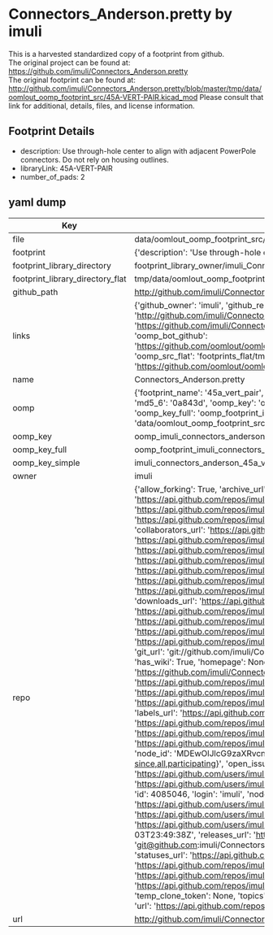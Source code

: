 # Connectors_Anderson.pretty by imuli  
This is a harvested standardized copy of a footprint from github.  
The original project can be found at:  
https://github.com/imuli/Connectors_Anderson.pretty  
The original footprint can be found at:
http://github.com/imuli/Connectors_Anderson.pretty/blob/master/tmp/data/oomlout_oomp_footprint_src/45A-VERT-PAIR.kicad_mod
Please consult that link for additional, details, files, and license information.  
## Footprint Details
* description: Use through-hole center to align with adjacent PowerPole connectors.  Do not rely on housing outlines.  
* libraryLink: 45A-VERT-PAIR  
* number_of_pads: 2  
## yaml dump  
| Key | Value |  
| --- | --- |  
| file | data/oomlout_oomp_footprint_src/Connectors_Anderson.pretty/45A-VERT-PAIR.kicad_mod |  
| footprint | {'description': 'Use through-hole center to align with adjacent PowerPole connectors.  Do not rely on housing outlines.', 'libraryLink': '45A-VERT-PAIR', 'number_of_pads': 2} |  
| footprint_library_directory | footprint_library_owner/imuli_Connectors_Anderson.pretty |  
| footprint_library_directory_flat | tmp/data/oomlout_oomp_footprint_src/footprints_flat/imuli_connectors_anderson_45a_vert_pair/working |  
| github_path | http://github.com/imuli/Connectors_Anderson.pretty/blob/master/tmp/data/oomlout_oomp_footprint_src/45A-VERT-PAIR.kicad_mod |  
| links | {'github_owner': 'imuli', 'github_repo_name': 'Connectors_Anderson.pretty', 'github_src': 'http://github.com/imuli/Connectors_Anderson.pretty/blob/master/tmp/data/oomlout_oomp_footprint_src/45A-VERT-PAIR.kicad_mod', 'github_src_repo': 'https://github.com/imuli/Connectors_Anderson.pretty', 'oomp_bot': 'tmp/data/oomlout_oomp_footprint_src/footprints/imuli_connectors_anderson_45a_vert_pair/working', 'oomp_bot_github': 'https://github.com/oomlout/oomlout_oomp_footprint_bot/tree/main/tmp/data/oomlout_oomp_footprint_src/footprints/imuli_connectors_anderson_45a_vert_pair/working', 'oomp_src_flat': 'footprints_flat/tmp/data/oomlout_oomp_footprint_src/footprints_flat/imuli_connectors_anderson_45a_vert_pair/working', 'oomp_src_flat_github': 'https://github.com/oomlout/oomlout_oomp_footprint_src/tree/main/tmp/data/oomlout_oomp_footprint_src/footprints_flat/imuli_connectors_anderson_45a_vert_pair/working'} |  
| name | Connectors_Anderson.pretty |  
| oomp | {'footprint_name': '45a_vert_pair', 'library_name': 'connectors_anderson', 'md5': '0a843d31c9638a5134e1dc20c67d3bfc', 'md5_10': '0a843d31c9', 'md5_5': '0a843', 'md5_6': '0a843d', 'oomp_key': 'oomp_imuli_connectors_anderson_45a_vert_pair', 'oomp_key_extra': 'oomp_footprint_imuli_connectors_anderson_45a_vert_pair', 'oomp_key_full': 'oomp_footprint_imuli_connectors_anderson_45a_vert_pair_0a843d', 'oomp_key_simple': 'imuli_connectors_anderson_45a_vert_pair', 'original_filename': 'data/oomlout_oomp_footprint_src/Connectors_Anderson.pretty/45A-VERT-PAIR.kicad_mod', 'owner_name': 'imuli'} |  
| oomp_key | oomp_imuli_connectors_anderson_45a_vert_pair |  
| oomp_key_full | oomp_footprint_imuli_connectors_anderson_45a_vert_pair |  
| oomp_key_simple | imuli_connectors_anderson_45a_vert_pair |  
| owner | imuli |  
| repo | {'allow_forking': True, 'archive_url': 'https://api.github.com/repos/imuli/Connectors_Anderson.pretty/{archive_format}{/ref}', 'archived': False, 'assignees_url': 'https://api.github.com/repos/imuli/Connectors_Anderson.pretty/assignees{/user}', 'blobs_url': 'https://api.github.com/repos/imuli/Connectors_Anderson.pretty/git/blobs{/sha}', 'branches_url': 'https://api.github.com/repos/imuli/Connectors_Anderson.pretty/branches{/branch}', 'clone_url': 'https://github.com/imuli/Connectors_Anderson.pretty.git', 'collaborators_url': 'https://api.github.com/repos/imuli/Connectors_Anderson.pretty/collaborators{/collaborator}', 'comments_url': 'https://api.github.com/repos/imuli/Connectors_Anderson.pretty/comments{/number}', 'commits_url': 'https://api.github.com/repos/imuli/Connectors_Anderson.pretty/commits{/sha}', 'compare_url': 'https://api.github.com/repos/imuli/Connectors_Anderson.pretty/compare/{base}...{head}', 'contents_url': 'https://api.github.com/repos/imuli/Connectors_Anderson.pretty/contents/{+path}', 'contributors_url': 'https://api.github.com/repos/imuli/Connectors_Anderson.pretty/contributors', 'created_at': '2018-04-03T23:48:41Z', 'default_branch': 'master', 'deployments_url': 'https://api.github.com/repos/imuli/Connectors_Anderson.pretty/deployments', 'description': 'KICAD models for Anderson Powerpole PCB Connectors', 'disabled': False, 'downloads_url': 'https://api.github.com/repos/imuli/Connectors_Anderson.pretty/downloads', 'events_url': 'https://api.github.com/repos/imuli/Connectors_Anderson.pretty/events', 'fork': False, 'forks': 2, 'forks_count': 2, 'forks_url': 'https://api.github.com/repos/imuli/Connectors_Anderson.pretty/forks', 'full_name': 'imuli/Connectors_Anderson.pretty', 'git_commits_url': 'https://api.github.com/repos/imuli/Connectors_Anderson.pretty/git/commits{/sha}', 'git_refs_url': 'https://api.github.com/repos/imuli/Connectors_Anderson.pretty/git/refs{/sha}', 'git_tags_url': 'https://api.github.com/repos/imuli/Connectors_Anderson.pretty/git/tags{/sha}', 'git_url': 'git://github.com/imuli/Connectors_Anderson.pretty.git', 'has_discussions': False, 'has_downloads': True, 'has_issues': True, 'has_pages': False, 'has_projects': True, 'has_wiki': True, 'homepage': None, 'hooks_url': 'https://api.github.com/repos/imuli/Connectors_Anderson.pretty/hooks', 'html_url': 'https://github.com/imuli/Connectors_Anderson.pretty', 'id': 127981758, 'is_template': False, 'issue_comment_url': 'https://api.github.com/repos/imuli/Connectors_Anderson.pretty/issues/comments{/number}', 'issue_events_url': 'https://api.github.com/repos/imuli/Connectors_Anderson.pretty/issues/events{/number}', 'issues_url': 'https://api.github.com/repos/imuli/Connectors_Anderson.pretty/issues{/number}', 'keys_url': 'https://api.github.com/repos/imuli/Connectors_Anderson.pretty/keys{/key_id}', 'labels_url': 'https://api.github.com/repos/imuli/Connectors_Anderson.pretty/labels{/name}', 'language': 'OpenSCAD', 'languages_url': 'https://api.github.com/repos/imuli/Connectors_Anderson.pretty/languages', 'license': None, 'merges_url': 'https://api.github.com/repos/imuli/Connectors_Anderson.pretty/merges', 'milestones_url': 'https://api.github.com/repos/imuli/Connectors_Anderson.pretty/milestones{/number}', 'mirror_url': None, 'name': 'Connectors_Anderson.pretty', 'network_count': 2, 'node_id': 'MDEwOlJlcG9zaXRvcnkxMjc5ODE3NTg=', 'notifications_url': 'https://api.github.com/repos/imuli/Connectors_Anderson.pretty/notifications{?since,all,participating}', 'open_issues': 0, 'open_issues_count': 0, 'owner': {'avatar_url': 'https://avatars.githubusercontent.com/u/4085046?v=4', 'events_url': 'https://api.github.com/users/imuli/events{/privacy}', 'followers_url': 'https://api.github.com/users/imuli/followers', 'following_url': 'https://api.github.com/users/imuli/following{/other_user}', 'gists_url': 'https://api.github.com/users/imuli/gists{/gist_id}', 'gravatar_id': '', 'html_url': 'https://github.com/imuli', 'id': 4085046, 'login': 'imuli', 'node_id': 'MDQ6VXNlcjQwODUwNDY=', 'organizations_url': 'https://api.github.com/users/imuli/orgs', 'received_events_url': 'https://api.github.com/users/imuli/received_events', 'repos_url': 'https://api.github.com/users/imuli/repos', 'site_admin': False, 'starred_url': 'https://api.github.com/users/imuli/starred{/owner}{/repo}', 'subscriptions_url': 'https://api.github.com/users/imuli/subscriptions', 'type': 'User', 'url': 'https://api.github.com/users/imuli'}, 'private': False, 'pulls_url': 'https://api.github.com/repos/imuli/Connectors_Anderson.pretty/pulls{/number}', 'pushed_at': '2018-04-03T23:49:38Z', 'releases_url': 'https://api.github.com/repos/imuli/Connectors_Anderson.pretty/releases{/id}', 'size': 84, 'ssh_url': 'git@github.com:imuli/Connectors_Anderson.pretty.git', 'stargazers_count': 1, 'stargazers_url': 'https://api.github.com/repos/imuli/Connectors_Anderson.pretty/stargazers', 'statuses_url': 'https://api.github.com/repos/imuli/Connectors_Anderson.pretty/statuses/{sha}', 'subscribers_count': 3, 'subscribers_url': 'https://api.github.com/repos/imuli/Connectors_Anderson.pretty/subscribers', 'subscription_url': 'https://api.github.com/repos/imuli/Connectors_Anderson.pretty/subscription', 'svn_url': 'https://github.com/imuli/Connectors_Anderson.pretty', 'tags_url': 'https://api.github.com/repos/imuli/Connectors_Anderson.pretty/tags', 'teams_url': 'https://api.github.com/repos/imuli/Connectors_Anderson.pretty/teams', 'temp_clone_token': None, 'topics': [], 'trees_url': 'https://api.github.com/repos/imuli/Connectors_Anderson.pretty/git/trees{/sha}', 'updated_at': '2021-02-15T19:12:41Z', 'url': 'https://api.github.com/repos/imuli/Connectors_Anderson.pretty', 'visibility': 'public', 'watchers': 1, 'watchers_count': 1, 'web_commit_signoff_required': False} |  
| url | http://github.com/imuli/Connectors_Anderson.pretty |  


